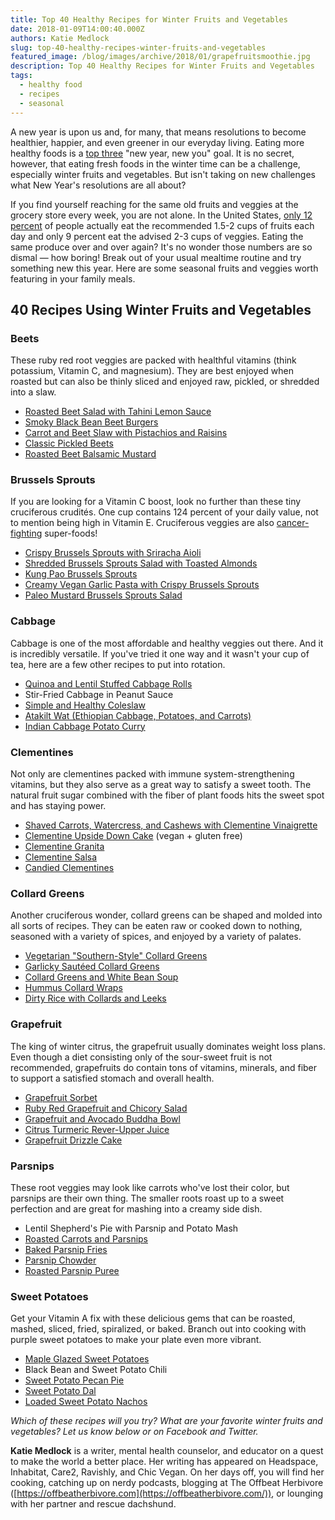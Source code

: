 ```yaml
---
title: Top 40 Healthy Recipes for Winter Fruits and Vegetables
date: 2018-01-09T14:00:40.000Z
authors: Katie Medlock
slug: top-40-healthy-recipes-winter-fruits-and-vegetables
featured_image: /blog/images/archive/2018/01/grapefruitsmoothie.jpg
description: Top 40 Healthy Recipes for Winter Fruits and Vegetables
tags:
  - healthy food
  - recipes
  - seasonal
---
```

A new year is upon us and, for many, that means resolutions to become healthier, happier, and even greener in our everyday living. Eating more healthy foods is a [top three](http://www.telegraph.co.uk/health-fitness/body/common-new-years-resolutions-stick/) "new year, new you" goal. It is no secret, however, that eating fresh foods in the winter time can be a challenge, especially winter fruits and vegetables. But isn't taking on new challenges what New Year's resolutions are all about?

If you find yourself reaching for the same old fruits and veggies at the grocery store every week, you are not alone. In the United States, [only 12 percent](https://www.today.com/series/one-small-thing/americans-don-t-eat-enough-fruits-vegetables-cdc-finds-t118925) of people actually eat the recommended 1.5-2 cups of fruits each day and only 9 percent eat the advised 2-3 cups of veggies. Eating the same produce over and over again? It's no wonder those numbers are so dismal — how boring! Break out of your usual mealtime routine and try something new this year. Here are some seasonal fruits and veggies worth featuring in your family meals.

## 40 Recipes Using Winter Fruits and Vegetables

### Beets

These ruby red root veggies are packed with healthful vitamins (think potassium, Vitamin C, and magnesium). They are best enjoyed when roasted but can also be thinly sliced and enjoyed raw, pickled, or shredded into a slaw.

* [Roasted Beet Salad with Tahini Lemon Sauce](https://heatherchristo.com/2017/03/21/roasted-beet-salad-with-tahini-lemon-sauce-vegan/)
* [Smoky Black Bean Beet Burgers](https://minimalistbaker.com/smoky-black-bean-beet-burgers/)
* [Carrot and Beet Slaw with Pistachios and Raisins](https://www.bonappetit.com/recipe/carrot-and-beet-slaw-with-pistachios-and-raisins)
* [Classic Pickled Beets](https://www.tasteofhome.com/recipes/pickled-beets)
* [Roasted Beet Balsamic Mustard](https://adventuresincooking.com/roasted-beet-balsamic-mustard-honey/)

### Brussels Sprouts

If you are looking for a Vitamin C boost, look no further than these tiny cruciferous crudités. One cup contains 124 percent of your daily value, not to mention being high in Vitamin E. Cruciferous veggies are also [cancer-fighting](https://www.webmd.com/food-recipes/features/super-veggies-cruciferous-vegetables#1) super-foods!

* [Crispy Brussels Sprouts with Sriracha Aioli](https://minimalistbaker.com/crispy-garlic-brussels-sprouts-with-sriracha-aioli/)
* [Shredded Brussels Sprouts Salad with Toasted Almonds](https://www.delishknowledge.com/shredded-brussels-sprouts-salad-with-toasted-almonds/)
* [Kung Pao Brussels Sprouts](https://cookieandkate.com/2015/kung-pao-brussels-sprouts-recipe/)
* [Creamy Vegan Garlic Pasta with Crispy Brussels Sprouts](https://www.thissavoryvegan.com/creamy-vegan-garlic-pasta-with-crispy-brussels-sprouts/)
* [Paleo Mustard Brussels Sprouts Salad](https://www.cottercrunch.com/creamy-mustard-brussels-sprouts-salad-vegan/)

### Cabbage

Cabbage is one of the most affordable and healthy veggies out there. And it is incredibly versatile. If you've tried it one way and it wasn't your cup of tea, here are a few other recipes to put into rotation.

* [Quinoa and Lentil Stuffed Cabbage Rolls](https://www.connoisseurusveg.com/quinoa-lentil-stuffed-vegan-cabbage-rolls/)
* Stir-Fried Cabbage in Peanut Sauce
* [Simple and Healthy Coleslaw](https://cookieandkate.com/2016/simple-healthy-coleslaw-recipe/)
* [Atakilt Wat (Ethiopian Cabbage, Potatoes, and Carrots)](https://www.veganricha.com/2014/07/atakilt-wat-ethiopian-cabbage-potato.html)
* [Indian Cabbage Potato Curry](http://www.thewholesomefork.com/2017/08/18/indian-cabbage-potato-curry-vegan/)

### Clementines

Not only are clementines packed with immune system-strengthening vitamins, but they also serve as a great way to satisfy a sweet tooth. The natural fruit sugar combined with the fiber of plant foods hits the sweet spot and has staying power.

* [Shaved Carrots, Watercress, and Cashews with Clementine Vinaigrette](https://www.marthastewart.com/1050223/shaved-carrots-watercress-and-cashews-orange-vinaigrette)
* [Clementine Upside Down Cake](http://dabblingchef.com/2016/03/11/oh-my-darling-this-clementine-upside-down-cake-is-vegan-gluten-free/) (vegan + gluten free)
* [Clementine Granita](https://www.marthastewart.com/865387/clementine-granita)
* [Clementine Salsa](https://www.vegetariantimes.com/recipes/clementine-salsa)
* [Candied Clementines](https://cooking.nytimes.com/recipes/1016260-candied-clementines)

### Collard Greens

Another cruciferous wonder, collard greens can be shaped and molded into all sorts of recipes. They can be eaten raw or cooked down to nothing, seasoned with a variety of spices, and enjoyed by a variety of palates.

* [Vegetarian "Southern-Style" Collard Greens](http://www.foodnetwork.com/recipes/vegetarian-southern-style-collard-greens-recipe-1938261)
* [Garlicky Sautéed Collard Greens](https://www.vegetariantimes.com/recipes/garlicky-collard-greens)
* [Collard Greens and White Bean Soup](http://blog.fatfreevegan.com/2007/03/collard-greens-and-white-bean-soup.html)
* [Hummus Collard Wraps](https://www.eatingbirdfood.com/hummus-collard-wraps/)
* [Dirty Rice with Collards and Leeks](https://www.lettyskitchen.com/dirty-rice-collards-leeks-vegan-gluten-free/)

### Grapefruit

The king of winter citrus, the grapefruit usually dominates weight loss plans. Even though a diet consisting only of the sour-sweet fruit is not recommended, grapefruits do contain tons of vitamins, minerals, and fiber to support a satisfied stomach and overall health.

* [Grapefruit Sorbet](https://thevietvegan.com/grapefruit-sorbet/)
* [Ruby Red Grapefruit and Chicory Salad](http://www.delish.com/cooking/recipe-ideas/recipes/a33933/ruby-red-grapefruit-chicory-salad-recipe-clv1112/?click=recipe%5Fsr)
* [Grapefruit and Avocado Buddha Bowl](http://theskinnyfork.com/blog/grapefruit-buddha-bowl)
* [Citrus Turmeric Rever-Upper Juice](http://www.kaleandcaramel.com/citrus-turmeric-rever-upper)
* [Grapefruit Drizzle Cake](http://myvibrantkitchen.com/vegan-grapefruit-drizzle-cake/)

### Parsnips

These root veggies may look like carrots who've lost their color, but parsnips are their own thing. The smaller roots roast up to a sweet perfection and are great for mashing into a creamy side dish.

* Lentil Shepherd's Pie with Parsnip and Potato Mash
* [Roasted Carrots and Parsnips](https://www.vegetariantimes.com/recipes/roasted-carrots-and-parsnips)
* [Baked Parsnip Fries](https://www.loveandlemons.com/baked-parsnip-fries/)
* [Parsnip Chowder](http://www.vegkitchen.com/recipes/parsnip-chowder/)
* [Roasted Parsnip Puree](https://healthyblenderrecipes.com/recipes/roasted%5Fparsnip%5Fmash%5Fwith%5Fcaramelized%5Fonions%5Fand%5Fherbs)

### Sweet Potatoes

Get your Vitamin A fix with these delicious gems that can be roasted, mashed, sliced, fried, spiralized, or baked. Branch out into cooking with purple sweet potatoes to make your plate even more vibrant.

* [Maple Glazed Sweet Potatoes](https://detoxinista.com/maple-glazed-sweet-potatoes-vegan/)
* Black Bean and Sweet Potato Chili
* [Sweet Potato Pecan Pie](http://makingthymeforhealth.com/vegan-sweet-potato-pecan-pie/)
* [Sweet Potato Dal](https://www.tastingtable.com/cook/recipes/vegan-sweet-potato-dal-recipe)
* [Loaded Sweet Potato Nachos](https://www.emilieeats.com/loaded-vegan-sweet-potato-nachos/)

*Which of these recipes will you try? What are your favorite winter fruits and vegetables? Let us know below or on Facebook and Twitter.*

**Katie Medlock** is a writer, mental health counselor, and educator on a quest to make the world a better place. Her writing has appeared on Headspace, Inhabitat, Care2, Ravishly, and Chic Vegan. On her days off, you will find her cooking, catching up on nerdy podcasts, blogging at The Offbeat Herbivore ([https://offbeatherbivore.com](https://offbeatherbivore.com/)), or lounging with her partner and rescue dachshund.
